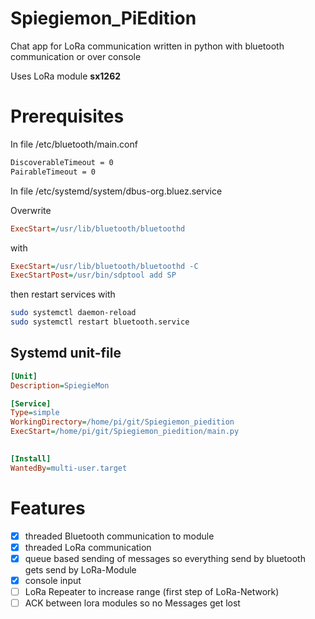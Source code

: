 # Spiegiemon_PiEdition

Chat app for LoRa communication written in python with bluetooth communication or over console

Uses LoRa module **sx1262**

# Prerequisites

In file /etc/bluetooth/main.conf

```txt
DiscoverableTimeout = 0
PairableTimeout = 0
```


In file /etc/systemd/system/dbus-org.bluez.service

Overwrite 
```ini
ExecStart=/usr/lib/bluetooth/bluetoothd
```
with
```ini
ExecStart=/usr/lib/bluetooth/bluetoothd -C
ExecStartPost=/usr/bin/sdptool add SP
```

then restart services with 

```bash
sudo systemctl daemon-reload
sudo systemctl restart bluetooth.service
```

## Systemd unit-file
```ini
[Unit]
Description=SpiegieMon

[Service]
Type=simple
WorkingDirectory=/home/pi/git/Spiegiemon_piedition
ExecStart=/home/pi/git/Spiegiemon_piedition/main.py
 

[Install]
WantedBy=multi-user.target

```

# Features

- [x] threaded Bluetooth communication to module
- [x] threaded LoRa communication
- [x] queue based sending of messages so everything send by bluetooth gets send by LoRa-Module
- [x] console input 
- [ ] LoRa Repeater to increase range (first step of LoRa-Network)
- [ ] ACK between lora modules so no Messages get lost